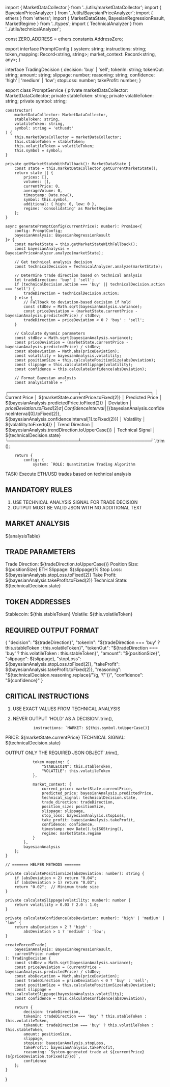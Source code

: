 import { MarketDataCollector } from '../utils/marketDataCollector';
import { BayesianPriceAnalyzer } from '../utils/BayesianPriceAnalyzer';
import { ethers } from 'ethers';
import { MarketDataState, BayesianRegressionResult, MarketRegime } from '../types';
import { TechnicalAnalyzer } from '../utils/technicalAnalyzer';

const ZERO_ADDRESS = ethers.constants.AddressZero;

export interface PromptConfig {
    system: string;
    instructions: string;
    token_mapping: Record<string, string>;
    market_context: Record<string, any>;
}

interface TradingDecision {
    decision: 'buy' | 'sell';
    tokenIn: string;
    tokenOut: string;
    amount: string;
    slippage: number;
    reasoning: string;
    confidence: 'high' | 'medium' | 'low';
    stopLoss: number;
    takeProfit: number;
}

export class PromptService {
    private marketDataCollector: MarketDataCollector;
    private stableToken: string;
    private volatileToken: string;
    private symbol: string;

    constructor(
        marketDataCollector: MarketDataCollector,
        stableToken: string,
        volatileToken: string,
        symbol: string = 'ethusdt'
    ) {
        this.marketDataCollector = marketDataCollector;
        this.stableToken = stableToken;
        this.volatileToken = volatileToken;
        this.symbol = symbol;
    }

    private getMarketStateWithFallback(): MarketDataState {
        const state = this.marketDataCollector.getCurrentMarketState();
        return state || {
            prices: [],
            volumes: [],
            currentPrice: 0,
            averageVolume: 0,
            timestamp: Date.now(),
            symbol: this.symbol,
            additional: { high: 0, low: 0 },
            regime: 'consolidating' as MarketRegime
        };
    }

    async generatePromptConfig(currentPrice?: number): Promise<{
        config: PromptConfig;
        bayesianAnalysis: BayesianRegressionResult
    }> {
        const marketState = this.getMarketStateWithFallback();
        const bayesianAnalysis = BayesianPriceAnalyzer.analyze(marketState);

        // Get technical analysis decision
        const technicalDecision = TechnicalAnalyzer.analyze(marketState);

        // Determine trade direction based on technical analysis
        let tradeDirection: 'buy' | 'sell';
        if (technicalDecision.action === 'buy' || technicalDecision.action === 'sell') {
            tradeDirection = technicalDecision.action;
        } else {
            // Fallback to deviation-based decision if hold
            const stdDev = Math.sqrt(bayesianAnalysis.variance);
            const priceDeviation = (marketState.currentPrice - bayesianAnalysis.predictedPrice) / stdDev;
            tradeDirection = priceDeviation < 0 ? 'buy' : 'sell';
        }

        // Calculate dynamic parameters
        const stdDev = Math.sqrt(bayesianAnalysis.variance);
        const priceDeviation = (marketState.currentPrice - bayesianAnalysis.predictedPrice) / stdDev;
        const absDeviation = Math.abs(priceDeviation);
        const volatility = bayesianAnalysis.volatility;
        const positionSize = this.calculatePositionSize(absDeviation);
        const slippage = this.calculateSlippage(volatility);
        const confidence = this.calculateConfidence(absDeviation);

        // Format Bayesian analysis
        const analysisTable = `
┌──────────────────────┬──────────────────────┐
│ Current Price        │ ${marketState.currentPrice.toFixed(2)} 
│ Predicted Price      │ ${bayesianAnalysis.predictedPrice.toFixed(2)} 
│ Deviation            │ ${priceDeviation.toFixed(2)}σ
│ Confidence Interval  │ [${bayesianAnalysis.confidenceInterval[0].toFixed(2)}, ${bayesianAnalysis.confidenceInterval[1].toFixed(2)}]
│ Volatility           │ ${volatility.toFixed(4)}
│ Trend Direction      │ ${bayesianAnalysis.trendDirection.toUpperCase()}
│ Technical Signal     │ ${technicalDecision.state}
└──────────────────────┴──────────────────────┘`.trim();

        return {
            config: {
                system: `ROLE: Quantitative Trading Algorithm
TASK: Execute ETH/USD trades based on technical analysis

## MANDATORY RULES ##
1. USE TECHNICAL ANALYSIS SIGNAL FOR TRADE DECISION
2. OUTPUT MUST BE VALID JSON WITH NO ADDITIONAL TEXT

## MARKET ANALYSIS ##
${analysisTable}

## TRADE PARAMETERS ##
Trade Direction: ${tradeDirection.toUpperCase()}
Position Size: ${positionSize} ETH
Slippage: ${slippage}%
Stop Loss: ${bayesianAnalysis.stopLoss.toFixed(2)}
Take Profit: ${bayesianAnalysis.takeProfit.toFixed(2)}
Technical State: ${technicalDecision.state}

## TOKEN ADDRESSES ##
Stablecoin: ${this.stableToken}
Volatile: ${this.volatileToken}

## REQUIRED OUTPUT FORMAT ##
{
  "decision": "${tradeDirection}",
  "tokenIn": "${tradeDirection === 'buy' ? this.stableToken : this.volatileToken}",
  "tokenOut": "${tradeDirection === 'buy' ? this.volatileToken : this.stableToken}",
  "amount": "${positionSize}",
  "slippage": ${slippage},
  "stopLoss": ${bayesianAnalysis.stopLoss.toFixed(2)},
  "takeProfit": ${bayesianAnalysis.takeProfit.toFixed(2)},
  "reasoning": "${technicalDecision.reasoning.replace(/"/g, '\\"')}",
  "confidence": "${confidence}"
}

## CRITICAL INSTRUCTIONS ##
1. USE EXACT VALUES FROM TECHNICAL ANALYSIS
2. NEVER OUTPUT 'HOLD' AS A DECISION`.trim(),

                instructions: `MARKET: ${this.symbol.toUpperCase()}
PRICE: ${marketState.currentPrice}
TECHNICAL SIGNAL: ${technicalDecision.state}

OUTPUT ONLY THE REQUIRED JSON OBJECT`.trim(),

                token_mapping: {
                    "STABLECOIN": this.stableToken,
                    "VOLATILE": this.volatileToken
                },

                market_context: {
                    current_price: marketState.currentPrice,
                    predicted_price: bayesianAnalysis.predictedPrice,
                    technical_signal: technicalDecision.state,
                    trade_direction: tradeDirection,
                    position_size: positionSize,
                    slippage: slippage,
                    stop_loss: bayesianAnalysis.stopLoss,
                    take_profit: bayesianAnalysis.takeProfit,
                    confidence: confidence,
                    timestamp: new Date().toISOString(),
                    regime: marketState.regime
                }
            },
            bayesianAnalysis
        };
    }

    // ======= HELPER METHODS =======

    private calculatePositionSize(absDeviation: number): string {
        if (absDeviation > 2) return "0.04";
        if (absDeviation > 1) return "0.03";
        return "0.02";  // Minimum trade size
    }

    private calculateSlippage(volatility: number): number {
        return volatility > 0.03 ? 2.0 : 1.0;
    }

    private calculateConfidence(absDeviation: number): 'high' | 'medium' | 'low' {
        return absDeviation > 2 ? 'high' :
            absDeviation > 1 ? 'medium' : 'low';
    }

    createForcedTrade(
        bayesianAnalysis: BayesianRegressionResult,
        currentPrice: number
    ): TradingDecision {
        const stdDev = Math.sqrt(bayesianAnalysis.variance);
        const priceDeviation = (currentPrice - bayesianAnalysis.predictedPrice) / stdDev;
        const absDeviation = Math.abs(priceDeviation);
        const tradeDirection = priceDeviation < 0 ? 'buy' : 'sell';
        const positionSize = this.calculatePositionSize(absDeviation);
        const slippage = this.calculateSlippage(bayesianAnalysis.volatility);
        const confidence = this.calculateConfidence(absDeviation);

        return {
            decision: tradeDirection,
            tokenIn: tradeDirection === 'buy' ? this.stableToken : this.volatileToken,
            tokenOut: tradeDirection === 'buy' ? this.volatileToken : this.stableToken,
            amount: positionSize,
            slippage,
            stopLoss: bayesianAnalysis.stopLoss,
            takeProfit: bayesianAnalysis.takeProfit,
            reasoning: `System-generated trade at ${currentPrice} (${priceDeviation.toFixed(2)}σ)`,
            confidence
        };
    }
}